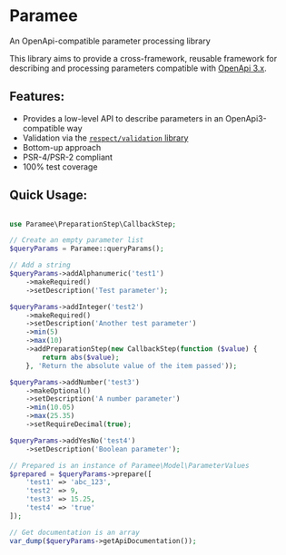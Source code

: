 # Paramee

An OpenApi-compatible parameter processing library

This library aims to provide a cross-framework, reusable framework for
describing and processing parameters compatible with [OpenApi 3.x](https://swagger.io/specification/).

## Features:
 
 * Provides a low-level API to describe parameters in an OpenApi3-compatible way
 * Validation via the [`respect/validation` library](https://respect-validation.readthedocs.io/en/1.1/)
 * Bottom-up approach
 * PSR-4/PSR-2 compliant
 * 100% test coverage
 
## Quick Usage:

```php

use Paramee\PreparationStep\CallbackStep;

// Create an empty parameter list
$queryParams = Paramee::queryParams();

// Add a string
$queryParams->addAlphanumeric('test1')
    ->makeRequired()
    ->setDescription('Test parameter'); 

$queryParams->addInteger('test2')
    ->makeRequired()
    ->setDescription('Another test parameter')
    ->min(5)
    ->max(10)
    ->addPreparationStep(new CallbackStep(function ($value) {
        return abs($value);
    }, 'Return the absolute value of the item passed'));

$queryParams->addNumber('test3')
    ->makeOptional()
    ->setDescription('A number parameter')
    ->min(10.05)
    ->max(25.35)
    ->setRequireDecimal(true);

$queryParams->addYesNo('test4')
    ->setDescription('Boolean parameter');

// Prepared is an instance of Paramee\Model\ParameterValues
$prepared = $queryParams->prepare([
    'test1' => 'abc_123',
    'test2' => 9,
    'test3' => 15.25,
    'test4' => 'true'
]);

// Get documentation is an array 
var_dump($queryParams->getApiDocumentation());
```